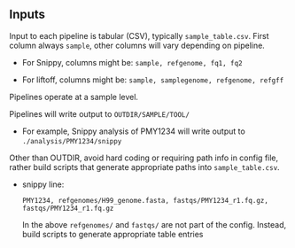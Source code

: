 
## Inputs 

Input to each pipeline is tabular (CSV), typically `sample_table.csv`. First column always `sample`, other columns will vary depending on pipeline.

* For Snippy, columns might be: `sample, refgenome, fq1, fq2`

* For liftoff, columns might be:  `sample, samplegenome, refgenome, refgff`


Pipelines operate at a sample level.

Pipelines will write output to `OUTDIR/SAMPLE/TOOL/`

* For example, Snippy analysis of PMY1234 will write output to `./analysis/PMY1234/snippy`

Other than OUTDIR, avoid hard coding or requiring path info in config file, rather build scripts that generate appropriate paths into `sample_table.csv`. 

* snippy line:  

    ```
    PMY1234, refgenomes/H99_genome.fasta, fastqs/PMY1234_r1.fq.gz, fastqs/PMY1234_r1.fq.gz
    ```

    In the above `refgenomes/` and `fastqs/` are not part of the config. Instead, build scripts to generate appropriate table entries




